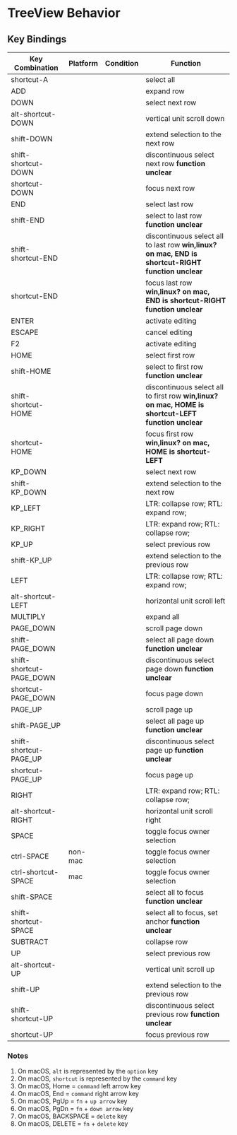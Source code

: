 # TreeView Behavior

## Key Bindings

|Key Combination          |Platform |Condition         |Function                                |
|-------------------------|---------|------------------|----------------------------------------|
|shortcut-A               |         |                  |select all
|ADD                      |         |                  |expand row
|DOWN                     |         |                  |select next row
|alt-shortcut-DOWN        |         |                  |vertical unit scroll down
|shift-DOWN               |         |                  |extend selection to the next row
|shift-shortcut-DOWN      |         |                  |discontinuous select next row **function unclear**
|shortcut-DOWN            |         |                  |focus next row
|END                      |         |                  |select last row 
|shift-END                |         |                  |select to last row **function unclear**
|shift-shortcut-END       |         |                  |discontinuous select all to last row **win,linux? on mac, END is shortcut-RIGHT** **function unclear**
|shortcut-END             |         |                  |focus last row **win,linux? on mac, END is shortcut-RIGHT** **function unclear**
|ENTER                    |         |                  |activate editing
|ESCAPE                   |         |                  |cancel editing
|F2                       |         |                  |activate editing
|HOME                     |         |                  |select first row
|shift-HOME               |         |                  |select to first row **function unclear**
|shift-shortcut-HOME      |         |                  |discontinuous select all to first row **win,linux? on mac, HOME is shortcut-LEFT** **function unclear**
|shortcut-HOME            |         |                  |focus first row **win,linux? on mac, HOME is shortcut-LEFT**
|KP_DOWN                  |         |                  |select next row
|shift-KP_DOWN            |         |                  |extend selection to the next row
|KP_LEFT                  |         |                  |LTR: collapse row; RTL: expand row;
|KP_RIGHT                 |         |                  |LTR: expand row; RTL: collapse row;
|KP_UP                    |         |                  |select previous row
|shift-KP_UP              |         |                  |extend selection to the previous row
|LEFT                     |         |                  |LTR: collapse row; RTL: expand row;
|alt-shortcut-LEFT        |         |                  |horizontal unit scroll left
|MULTIPLY                 |         |                  |expand all
|PAGE_DOWN                |         |                  |scroll page down
|shift-PAGE_DOWN          |         |                  |select all page down **function unclear**
|shift-shortcut-PAGE_DOWN |         |                  |discontinuous select page down **function unclear**
|shortcut-PAGE_DOWN       |         |                  |focus page down
|PAGE_UP                  |         |                  |scroll page up
|shift-PAGE_UP            |         |                  |select all page up **function unclear**
|shift-shortcut-PAGE_UP   |         |                  |discontinuous select page up **function unclear**
|shortcut-PAGE_UP         |         |                  |focus page up
|RIGHT                    |         |                  |LTR: expand row; RTL: collapse row;
|alt-shortcut-RIGHT       |         |                  |horizontal unit scroll right
|SPACE                    |         |                  |toggle focus owner selection
|ctrl-SPACE               |non-mac  |                  |toggle focus owner selection
|ctrl-shortcut-SPACE      |mac      |                  |toggle focus owner selection
|shift-SPACE              |         |                  |select all to focus **function unclear**
|shift-shortcut-SPACE     |         |                  |select all to focus, set anchor **function unclear**
|SUBTRACT                 |         |                  |collapse row
|UP                       |         |                  |select previous row
|alt-shortcut-UP          |         |                  |vertical unit scroll up
|shift-UP                 |         |                  |extend selection to the previous row
|shift-shortcut-UP        |         |                  |discontinuous select previous row **function unclear**
|shortcut-UP              |         |                  |focus previous row



### Notes

1. On macOS, `alt` is represented by the `option` key
2. On macOS, `shortcut` is represented by the `command` key
3. On macOS, Home = `command` left arrow key
4. On macOS, End = `command` right arrow key
5. On macOS, PgUp = `fn` + `up arrow` key
6. On macOS, PgDn = `fn` + `down arrow` key
7. On macOS, BACKSPACE = `delete` key
8. On macOS, DELETE = `fn` + `delete` key
